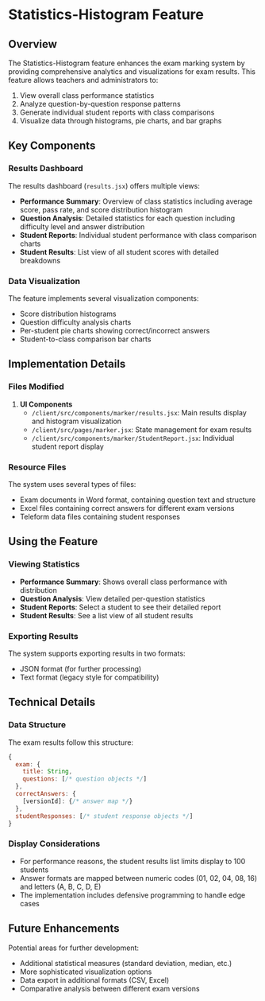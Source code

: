 # Statistics-Histogram Feature

## Overview

The Statistics-Histogram feature enhances the exam marking system by providing comprehensive analytics and visualizations for exam results. This feature allows teachers and administrators to:

1. View overall class performance statistics
2. Analyze question-by-question response patterns
3. Generate individual student reports with class comparisons
4. Visualize data through histograms, pie charts, and bar graphs

## Key Components

### Results Dashboard

The results dashboard (`results.jsx`) offers multiple views:

- **Performance Summary**: Overview of class statistics including average score, pass rate, and score distribution histogram
- **Question Analysis**: Detailed statistics for each question including difficulty level and answer distribution
- **Student Reports**: Individual student performance with class comparison charts
- **Student Results**: List view of all student scores with detailed breakdowns

### Data Visualization

The feature implements several visualization components:

- Score distribution histograms
- Question difficulty analysis charts
- Per-student pie charts showing correct/incorrect answers
- Student-to-class comparison bar charts

## Implementation Details

### Files Modified

1. **UI Components**
   - `/client/src/components/marker/results.jsx`: Main results display and histogram visualization
   - `/client/src/pages/marker.jsx`: State management for exam results
   - `/client/src/components/marker/StudentReport.jsx`: Individual student report display

### Resource Files

The system uses several types of files:

- Exam documents in Word format, containing question text and structure
- Excel files containing correct answers for different exam versions
- Teleform data files containing student responses

## Using the Feature

### Viewing Statistics

- **Performance Summary**: Shows overall class performance with distribution
- **Question Analysis**: View detailed per-question statistics
- **Student Reports**: Select a student to see their detailed report
- **Student Results**: See a list view of all student results

### Exporting Results

The system supports exporting results in two formats:
- JSON format (for further processing)
- Text format (legacy style for compatibility)

## Technical Details

### Data Structure

The exam results follow this structure:
```javascript
{
  exam: {
    title: String,
    questions: [/* question objects */]
  },
  correctAnswers: {
    [versionId]: {/* answer map */}
  },
  studentResponses: [/* student response objects */]
}
```

### Display Considerations

- For performance reasons, the student results list limits display to 100 students
- Answer formats are mapped between numeric codes (01, 02, 04, 08, 16) and letters (A, B, C, D, E)
- The implementation includes defensive programming to handle edge cases

## Future Enhancements

Potential areas for further development:
- Additional statistical measures (standard deviation, median, etc.)
- More sophisticated visualization options
- Data export in additional formats (CSV, Excel)
- Comparative analysis between different exam versions 